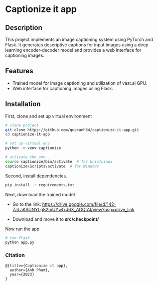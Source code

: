 <div align="left">    

# Captionize it app     

</div>

## Description   
This project implements an image captioning system using PyTorch and Flask. It generates descriptive captions for input images using a deep learning encoder-decoder model and provides a web interface for captioning images.

## Features
- Trained model for image captioning and utilization of vast.ai GPU.
- Web interface for captioning images using Flask.

## Installation
First, clone and set up virtual environment

```bash
# clone project   
git clone https://github.com/quocanh34/captionize-it-app.git
cd captionize-it-app

# set up virtual env   
python -m venv captionize

# activate the env
source captionize/bin/activate  # for Unix/Linux
captionize\Scripts\activate  # for Windows
```   
Second, install dependencies.   
```bash
pip install -r requirements.txt
```  
Next, download the trained model

- Go to the link: https://drive.google.com/file/d/142-ZaLaKSUNYLg82mUYwtxJ6X_AGQtAI/view?usp=drive_link

- Download and move it to **src/checkpoint/**

Now run the app
```bash
# run flask 
python app.py
```   

### Citation   
```
@{title={Captionize it app},
  author={Anh Pham},
  year={2023}
}
```   

